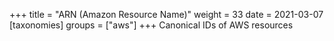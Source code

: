 +++
title = "ARN (Amazon Resource Name)"
weight = 33
date = 2021-03-07
[taxonomies]
groups = ["aws"]
+++
Canonical IDs of AWS resources

